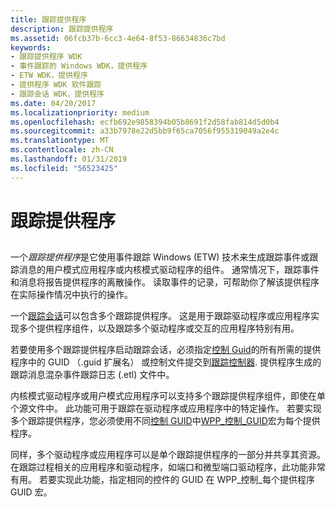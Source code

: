 ```yaml
---
title: 跟踪提供程序
description: 跟踪提供程序
ms.assetid: 06fcb37b-6cc3-4e64-8f53-86634836c7bd
keywords:
- 跟踪提供程序 WDK
- 事件跟踪的 Windows WDK，提供程序
- ETW WDK，提供程序
- 提供程序 WDK 软件跟踪
- 跟踪会话 WDK，提供程序
ms.date: 04/20/2017
ms.localizationpriority: medium
ms.openlocfilehash: ecfb692e9858394b05b8691f2d58fab814d5d0b4
ms.sourcegitcommit: a33b7978e22d5bb9f65ca7056f955319049a2e4c
ms.translationtype: MT
ms.contentlocale: zh-CN
ms.lasthandoff: 01/31/2019
ms.locfileid: "56523425"
---
```

# <a name="trace-provider"></a>跟踪提供程序


## <span id="ddk_trace_provider_tools"></span><span id="DDK_TRACE_PROVIDER_TOOLS"></span>


一个*跟踪提供程序*是它使用事件跟踪 Windows (ETW) 技术来生成跟踪事件或跟踪消息的用户模式应用程序或内核模式驱动程序的组件。 通常情况下，跟踪事件和消息将报告提供程序的离散操作。 读取事件的记录，可帮助你了解该提供程序在实际操作情况中执行的操作。

一个[跟踪会话](trace-session.md)可以包含多个跟踪提供程序。 这是用于跟踪驱动程序或应用程序实现多个提供程序组件，以及跟踪多个驱动程序或交互的应用程序特别有用。

若要使用多个跟踪提供程序启动跟踪会话，必须指定[控制 Guid](control-guid.md)的所有所需的提供程序中的 GUID （.guid 扩展名） 或控制文件提交到[跟踪控制器](trace-controller.md). 提供程序生成的跟踪消息混杂事件跟踪日志 (.etl) 文件中。

内核模式驱动程序或用户模式应用程序可以支持多个跟踪提供程序组件，即使在单个源文件中。 此功能可用于跟踪在驱动程序或应用程序中的特定操作。 若要实现多个跟踪提供程序，您必须使用不同[控制 GUID](control-guid.md)中[WPP\_控制\_GUID](https://msdn.microsoft.com/library/windows/hardware/ff556186)宏为每个提供程序。

同样，多个驱动程序或应用程序可以是单个跟踪提供程序的一部分并共享其资源。 在跟踪过程相关的应用程序和驱动程序，如端口和微型端口驱动程序，此功能非常有用。 若要实现此功能，指定相同的控件的 GUID 在 WPP\_控制\_每个提供程序 GUID 宏。
